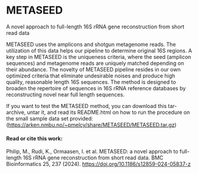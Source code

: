# METASEED
A novel approach to full-length 16S rRNA gene reconstruction from short read data

METASEED uses the amplicons and shotgun metagenome reads. The utilization of this data helps our pipeline to determine original 16S regions. A key step in METASEED is the uniqueness criteria, where the seed (amplicon sequences) and metagenome reads are uniquely matched depending on their abundance. The novelty of METASEED pipeline resides in our own optimized criteria that eliminate undesirable noises and produce high quality, reasonable length 16S sequences. The method is designed to broaden the repertoire of sequences in 16S rRNA reference databases by reconstructing novel near full length sequences. 

If you want to test the METASEED method, you can download this tar-archive, untar it, and read its README.html on how to run the procedure on the small sample data set provided: (https://arken.nmbu.no/~pmelcy/share/METASEED/METASEED.tar.gz)

#### Read or cite this work:
Philip, M., Rudi, K., Ormaasen, I. et al. METASEED: a novel approach to full-length 16S rRNA gene reconstruction from short read data. BMC Bioinformatics 25, 237 (2024). https://doi.org/10.1186/s12859-024-05837-z
